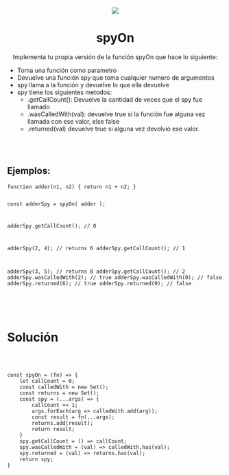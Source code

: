 


<p align='center'>
        <img src='https://static.wixstatic.com/media/85087f_0d84cbeaeb824fca8f7ff18d7c9eaafd~mv2.png/v1/fill/w_160,h_30,al_c,q_85,usm_0.66_1.00_0.01/Logo_completo_Color_1PNG.webp' </img>
</p>


<h1 align='center'>spyOn</h1>

<div>
<p align='center'>Implementa tu propia versión de la función spyOn que hace lo
siguiente:</p>

- Toma una función como parametro
- Devuelve una función spy que toma cualquier numero de argumentos
- spy llama a la función y devuelve lo que ella devuelve
- spy tiene los siguientes metodos:
    - .getCallCount(): Devuelve la cantidad de veces que el spy fue llamado
    - .wasCalledWith(val): devuelve true si la función fue alguna vez llamada con ese valor, else false
    - .returned(val) devuelve true si alguna vez devolvió ese valor.

<br/>
<br/>
<h2> Ejemplos: </h2>
<pre><code>function adder(n1, n2) { return n1 + n2; }

const adderSpy = spyOn( adder );

adderSpy.getCallCount(); // 0

adderSpy(2, 4); // returns 6
adderSpy.getCallCount(); // 1

adderSpy(3, 5); // returns 8
adderSpy.getCallCount(); // 2
adderSpy.wasCalledWith(2); // true
adderSpy.wasCalledWith(0); // false
adderSpy.returned(6); // true
adderSpy.returned(9); // false
</code></pre>
<br/>
<br/>
<h1> Solución</h1>
<br/>
<pre><code>
const spyOn = (fn) => {
    let callCount = 0;
    const calledWith = new Set();
    const returns = new Set();
    const spy = (...args) => {
        callCount += 1;
        args.forEach(arg => calledWith.add(arg));
        const result = fn(...args);
        returns.add(result);
        return result;
    }
    spy.getCallCount = () => callCount;
    spy.wasCalledWith = (val) => calledWith.has(val);
    spy.returned = (val) => returns.has(val);
    return spy;
}
</code></pre>
